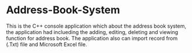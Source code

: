 # Address-Book-System

This is the C++ console application which about the address book system, the application had inclueding the adding, editing, deleting and viewing function for address book. The application also can import record from (.Txt) file and Microsoft Excel file.
